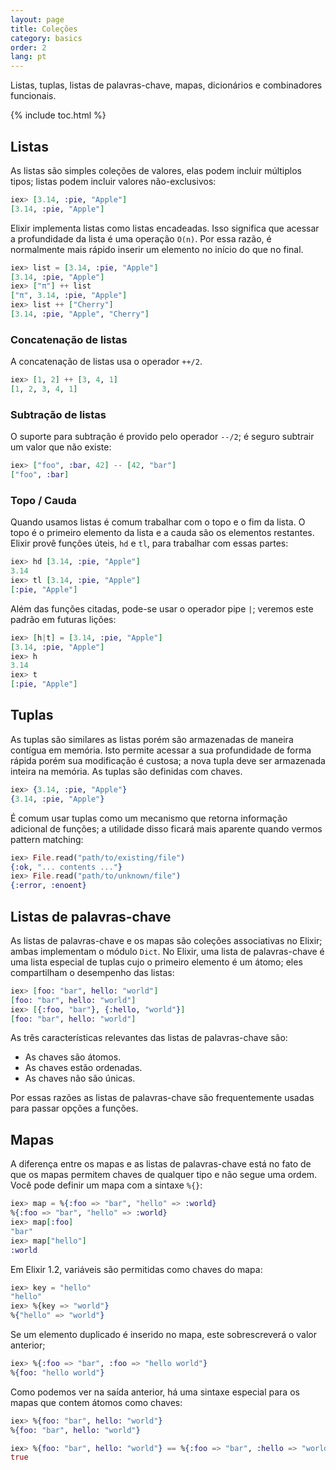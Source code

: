 ```yaml
---
layout: page
title: Coleções
category: basics
order: 2
lang: pt
---
```


Listas, tuplas, listas de palavras-chave, mapas, dicionários e combinadores funcionais.

{% include toc.html %}

## Listas

As listas são simples coleções de valores, elas podem incluir múltiplos tipos; listas podem incluir valores não-exclusivos:

```elixir
iex> [3.14, :pie, "Apple"]
[3.14, :pie, "Apple"]
```

Elixir implementa listas como listas encadeadas. Isso significa que acessar a profundidade da lista é uma operação `O(n)`. Por essa razão, é normalmente mais rápido inserir um elemento no início do que no final.

```elixir
iex> list = [3.14, :pie, "Apple"]
[3.14, :pie, "Apple"]
iex> ["π"] ++ list
["π", 3.14, :pie, "Apple"]
iex> list ++ ["Cherry"]
[3.14, :pie, "Apple", "Cherry"]
```


### Concatenação de listas

A concatenação de listas usa o operador `++/2`.

```elixir
iex> [1, 2] ++ [3, 4, 1]
[1, 2, 3, 4, 1]
```

### Subtração de listas

O suporte para subtração é provido pelo operador `--/2`; é seguro subtrair um valor que não existe:

```elixir
iex> ["foo", :bar, 42] -- [42, "bar"]
["foo", :bar]
```

### Topo / Cauda

Quando usamos listas é comum trabalhar com o topo e o fim da lista. O topo é o primeiro elemento da lista e a cauda são os elementos restantes. Elixir provê funções úteis,  `hd` e `tl`, para trabalhar com essas partes:

```elixir
iex> hd [3.14, :pie, "Apple"]
3.14
iex> tl [3.14, :pie, "Apple"]
[:pie, "Apple"]
```
Além das funções citadas, pode-se usar o operador pipe `|`; veremos este padrão em futuras lições:

```elixir
iex> [h|t] = [3.14, :pie, "Apple"]
[3.14, :pie, "Apple"]
iex> h
3.14
iex> t
[:pie, "Apple"]
```

## Tuplas

As tuplas são similares as listas porém são armazenadas de maneira contígua em memória. Isto permite acessar a sua profundidade de forma rápida porém sua modificação é custosa; a nova tupla deve ser armazenada inteira na memória. As tuplas são definidas com chaves.

```elixir
iex> {3.14, :pie, "Apple"}
{3.14, :pie, "Apple"}
```

É comum usar tuplas como um mecanismo que retorna informação adicional de funções; a utilidade disso ficará mais aparente quando vermos pattern matching:

```elixir
iex> File.read("path/to/existing/file")
{:ok, "... contents ..."}
iex> File.read("path/to/unknown/file")
{:error, :enoent}
```

## Listas de palavras-chave

As listas de palavras-chave e os mapas são coleções associativas no Elixir; ambas implementam o módulo `Dict`. No Elixir, uma lista de palavras-chave é uma lista especial de tuplas cujo o primeiro elemento é um átomo; eles compartilham o desempenho das listas:

```elixir
iex> [foo: "bar", hello: "world"]
[foo: "bar", hello: "world"]
iex> [{:foo, "bar"}, {:hello, "world"}]
[foo: "bar", hello: "world"]
```

As três características relevantes das listas de palavras-chave são:

+ As chaves são átomos.
+ As chaves estão ordenadas.
+ As chaves não são únicas.

Por essas razões as listas de palavras-chave são frequentemente usadas para passar opções a funções.

## Mapas

A diferença entre os mapas e as listas de palavras-chave está no fato de que os mapas permitem chaves de qualquer tipo e não segue uma ordem. Você pode definir um mapa com a sintaxe `%{}`:

```elixir
iex> map = %{:foo => "bar", "hello" => :world}
%{:foo => "bar", "hello" => :world}
iex> map[:foo]
"bar"
iex> map["hello"]
:world
```

Em Elixir 1.2, variáveis são permitidas como chaves do mapa:

```elixir
iex> key = "hello"
"hello"
iex> %{key => "world"}
%{"hello" => "world"}
```

Se um elemento duplicado é inserido no mapa, este sobrescreverá o valor anterior;

```elixir
iex> %{:foo => "bar", :foo => "hello world"}
%{foo: "hello world"}
```

Como podemos ver na saída anterior, há uma sintaxe especial para os mapas que contem átomos como chaves:

```elixir
iex> %{foo: "bar", hello: "world"}
%{foo: "bar", hello: "world"}

iex> %{foo: "bar", hello: "world"} == %{:foo => "bar", :hello => "world"}
true
```
